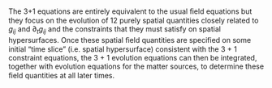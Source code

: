 The 3+1 equations are entirely equivalent to the usual ﬁeld equations but they focus on the evolution of 12 purely spatial quantities closely related to $g_{ij}$ and $\partial_t g_{ij}$ and the constraints that they must satisfy on spatial hypersurfaces. Once these spatial ﬁeld quantities are specified on some initial “time slice” (i.e. spatial hypersurface) consistent with the 3 + 1 constraint equations, the 3 + 1 evolution equations can then be integrated, together with evolution equations for the matter sources, to determine these ﬁeld quantities at all later times.

